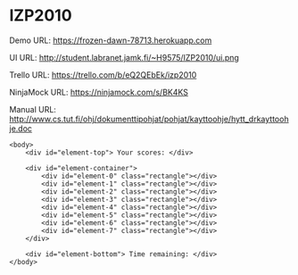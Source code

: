 # IZP2010

Demo URL: https://frozen-dawn-78713.herokuapp.com

UI URL: http://student.labranet.jamk.fi/~H9575/IZP2010/ui.png

Trello URL: https://trello.com/b/eQ2QEbEk/izp2010

NinjaMock URL: https://ninjamock.com/s/BK4KS

Manual URL: http://www.cs.tut.fi/ohj/dokumenttipohjat/pohjat/kayttoohje/hytt_drkayttoohje.doc



<!DOCTYPE HTML>
<html>
	<head>		
	</head>
	
	<body>
		<div id="element-top"> Your scores: </div>
		
		<div id="element-container">
			<div id="element-0" class="rectangle"></div>		
			<div id="element-1" class="rectangle"></div>		
			<div id="element-2" class="rectangle"></div>
			<div id="element-3" class="rectangle"></div>
			<div id="element-4" class="rectangle"></div>
			<div id="element-5" class="rectangle"></div>
			<div id="element-6" class="rectangle"></div>
			<div id="element-7" class="rectangle"></div>
		</div>
		
		<div id="element-bottom"> Time remaining: </div>
	</body>
</html>
